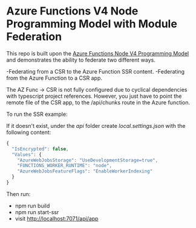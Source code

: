 # Azure Functions V4 Node Programming Model with Module Federation

This repo is built upon the [Azure Functions Node V4 Programming Model](https://azure.microsoft.com/en-us/updates/public-preview-azure-functions-v4-programming-model-for-nodejs/) and demonstrates the ability to federate two different ways.

-Federating from a CSR to the Azure Function SSR content.
-Federating from the Azure Function to a CSR app.

The AZ Func -> CSR is not fully configured due to cyclical dependencies with typescript project references. However, you just have to point the remote file of the CSR app, to the /api/chunks route in the Azure function.

To run the SSR example:

If it doesn't exist, under the _api_ folder create _local.settings.json_ with the following content:

```javascript
{
  "IsEncrypted": false,
  "Values": {
    "AzureWebJobsStorage": "UseDevelopmentStorage=true",
    "FUNCTIONS_WORKER_RUNTIME": "node",
    "AzureWebJobsFeatureFlags": "EnableWorkerIndexing"
  }
}
```

Then run:

-   npm run build
-   npm run start-ssr
-   visit [http://localhost:7071/api/app](http://localhost:7071/api/app)
